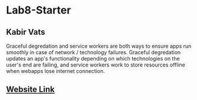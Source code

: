 # Lab8-Starter

## Kabir Vats 

Graceful degredation and service workers are both ways to ensure apps run smoothly in case of network / technology failures. Graceful degredation updates an app's functionality depending on which technologies on the user's end are failing, and service workers work to store resources offline when webapps lose internet connection.

## [Website Link](https://kabir-vats.github.io/Lab8-Starter/)
